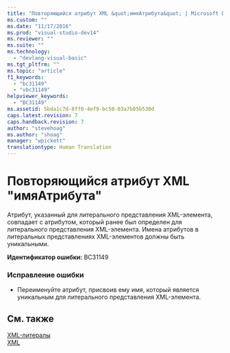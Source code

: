 ```yaml
---
title: "Повторяющийся атрибут XML &quot;имяАтрибута&quot; | Microsoft Docs"
ms.custom: ""
ms.date: "11/17/2016"
ms.prod: "visual-studio-dev14"
ms.reviewer: ""
ms.suite: ""
ms.technology: 
  - "devlang-visual-basic"
ms.tgt_pltfrm: ""
ms.topic: "article"
f1_keywords: 
  - "bc31149"
  - "vbc31149"
helpviewer_keywords: 
  - "BC31149"
ms.assetid: 5bda1c7d-8ff0-4ef9-bc50-03a7b05b530d
caps.latest.revision: 7
caps.handback.revision: 7
author: "stevehoag"
ms.author: "shoag"
manager: "wpickett"
translationtype: Human Translation
---
```

# Повторяющийся атрибут XML &quot;имяАтрибута&quot;
Атрибут, указанный для литерального представления XML\-элемента, совпадает с атрибутом, который ранее был определен для литерального представления XML\-элемента. Имена атрибутов в литеральных представлениях XML\-элементов должны быть уникальными.  
  
 **Идентификатор ошибки:** BC31149  
  
### Исправление ошибки  
  
-   Переименуйте атрибут, присвоив ему имя, который является уникальным для литерального представления XML\-элемента.  
  
## См. также  
 [XML\-литералы](../../visual-basic/language-reference/xml-literals/index.md)   
 [XML](../../visual-basic/programming-guide/language-features/xml/index.md)